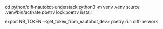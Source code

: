
cd python/diff-nautobot-understack
python3 -m venv .venv
source .venv/bin/activate
poetry lock
poetry install

export NB_TOKEN=<get_token_from_nautobot_dev>
poetry run diff-network

